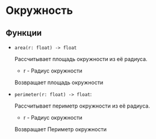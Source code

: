 # Окружность

## Функции

- `area(r: float) -> float`

  Рассчитывает площадь окружности из её радиуса.

    - r - Радиус окружности

  Возвращает площадь окружности

- `perimeter(r: float) -> float`:

  Рассчитывает периметр окружности из её радиуса.
    - r - Радиус окружности

  Возвращает Периметр окружности
